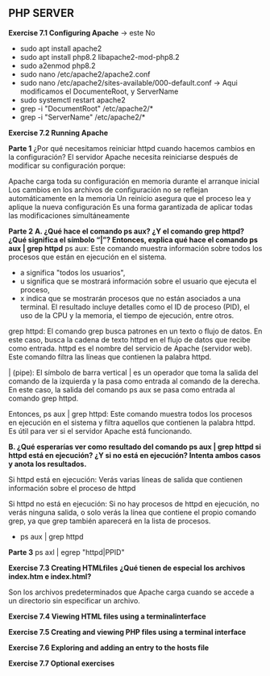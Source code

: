 ## PHP SERVER

**Exercise 7.1 Configuring Apache** -> este No

- sudo apt install apache2
- sudo apt install php8.2 libapache2-mod-php8.2
- sudo a2enmod php8.2
- sudo nano /etc/apache2/apache2.conf 
- sudo nano /etc/apache2/sites-available/000-default.conf -> Aqui modificamos el DocumenteRoot, y ServerName
- sudo systemctl restart apache2
- grep -i "DocumentRoot" /etc/apache2/*
- grep -i "ServerName" /etc/apache2/*


**Exercise 7.2 Running Apache**

**Parte 1**
¿Por qué necesitamos reiniciar httpd cuando hacemos cambios en la configuración?
El servidor Apache necesita reiniciarse después de modificar su configuración porque:

Apache carga toda su configuración en memoria durante el arranque inicial
Los cambios en los archivos de configuración no se reflejan automáticamente en la memoria
Un reinicio asegura que el proceso lea y aplique la nueva configuración
Es una forma garantizada de aplicar todas las modificaciones simultáneamente

**Parte 2**
**A. ¿Qué hace el comando ps aux? ¿Y el comando grep httpd? ¿Qué significa el símbolo “|”? Entonces, explica qué hace el comando ps aux | grep httpd**
ps aux: Este comando muestra información sobre todos los procesos que están en ejecución en el sistema. 
- a significa "todos los usuarios", 
- u significa que se mostrará información sobre el usuario que ejecuta el proceso, 
- x indica que se mostrarán procesos que no están asociados a una terminal. 
El resultado incluye detalles como el ID de proceso (PID), el uso de la CPU y la memoria, 
el tiempo de ejecución, entre otros.

grep httpd: El comando grep busca patrones en un texto o flujo de datos. 
En este caso, busca la cadena de texto httpd en el flujo de datos que recibe como entrada. 
httpd es el nombre del servicio de Apache (servidor web). Este comando filtra las líneas que contienen la palabra httpd.

| (pipe): El símbolo de barra vertical | es un operador que toma la salida del comando de la izquierda y la pasa como entrada al comando de la derecha. 
En este caso, la salida del comando ps aux se pasa como entrada al comando grep httpd.

Entonces, ps aux | grep httpd: Este comando muestra todos los procesos en ejecución en el sistema y filtra aquellos que contienen la palabra httpd. 
Es útil para ver si el servidor Apache está funcionando.

**B.  ¿Qué esperarías ver como resultado del comando ps aux | grep httpd si httpd está en ejecución? ¿Y si no está en ejecución? Intenta ambos casos y anota los resultados.**

Si httpd está en ejecución: Verás varias líneas de salida que contienen información sobre el proceso de httpd

Si httpd no está en ejecución: Si no hay procesos de httpd en ejecución, no verás ninguna salida, 
o solo verás la línea que contiene el propio comando grep, ya que grep también aparecerá en la lista de procesos. 
- ps aux | grep httpd


**Parte 3**
ps axl | egrep "httpd|PPID"



**Exercise 7.3 Creating HTMLfiles**
**¿Qué tienen de especial los archivos index.htm e index.html?**

Son los archivos predeterminados que Apache carga cuando se accede a un directorio sin especificar un archivo.

**Exercise 7.4 Viewing HTML files using a terminalinterface**


**Exercise 7.5 Creating and viewing PHP files using a terminal interface**


**Exercise 7.6 Exploring and adding an entry to the hosts file**


**Exercise 7.7 Optional exercises**



